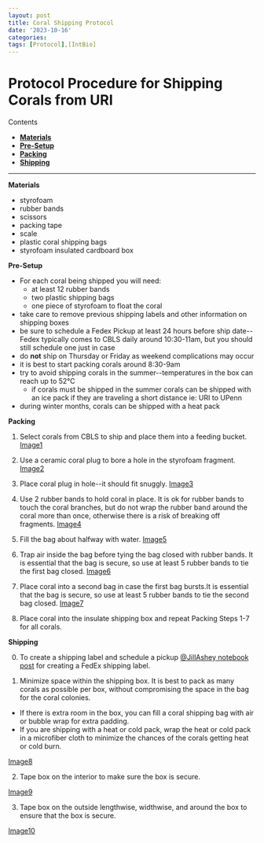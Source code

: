 ```yaml
---
layout: post
title: Coral Shipping Protocol
date: '2023-10-16'
categories:
tags: [Protocol],[IntBio]
---
```


# Protocol Procedure for Shipping Corals from URI

Contents
- [**Materials**](#Materials)
- [**Pre-Setup**](#Pre-Setup)
- [**Packing**](#Packing)
- [**Shipping**](#Shipping)

---

<a name="Materials"></a> **Materials**
- styrofoam
- rubber bands
- scissors
- packing tape
- scale
- plastic coral shipping bags
- styrofoam insulated cardboard box

<a name="Pre-Setup"></a> **Pre-Setup**
- For each coral being shipped you will need:
  - at least 12 rubber bands
  - two plastic shipping bags
  - one piece of styrofoam to float the coral
- take care to remove previous shipping labels and other information on shipping boxes
- be sure to schedule a Fedex Pickup at least 24 hours before ship date--Fedex typically comes to CBLS daily around 10:30-11am, but you should still schedule one just in case
- do **not** ship on Thursday or Friday as weekend complications may occur
- it is best to start packing corals around 8:30-9am
- try to avoid shipping corals in the summer--temperatures in the box can reach up to 52°C
  - if corals must be shipped in the summer corals can be shipped with an ice pack if they are traveling a short distance ie: URI to UPenn
- during winter months, corals can be shipped with a heat pack

<a name="Packing"></a> **Packing**

1. Select corals from CBLS to ship and place them into a feeding bucket. [Image1](https://github.com/Putnam-Lab/CBLS_Wetlab/blob/main/images/Coral-shipping%20/1-move-corals-from-tank.jpg)

2. Use a ceramic coral plug to bore a hole in the styrofoam fragment.
[Image2](https://github.com/Putnam-Lab/CBLS_Wetlab/blob/main/images/Coral-shipping%20/2-create-hole-in-foam.jpg)

3. Place coral plug in hole--it should fit snuggly.
[Image3](https://github.com/Putnam-Lab/CBLS_Wetlab/blob/main/images/Coral-shipping%20/3-fit-plug-to-foam.jpg)

4. Use 2 rubber bands to hold coral in place. It is ok for rubber bands to touch the coral branches, but do not wrap the rubber band around the coral more than once, otherwise there is a risk of breaking off fragments.
[Image4](https://github.com/Putnam-Lab/CBLS_Wetlab/blob/main/images/Coral-shipping%20/4-hold-down-with-rubberbands.jpg)

5. Fill the bag about halfway with water.
[Image5](https://github.com/Putnam-Lab/CBLS_Wetlab/blob/main/images/Coral-shipping%20/5-fill-bag-w-water.jpg)

6. Trap air inside the bag before tying the bag closed with rubber bands. It is essential that the bag is secure, so use at least 5 rubber bands to tie the first bag closed.
[Image6](https://github.com/Putnam-Lab/CBLS_Wetlab/blob/main/images/Coral-shipping%20/6-tie-first-bag.jpg)

7. Place coral into a second bag in case the first bag bursts.It is essential that the bag is secure, so use at least 5 rubber bands to tie the second bag closed.
[Image7](https://github.com/Putnam-Lab/CBLS_Wetlab/blob/main/images/Coral-shipping%20/7-second-bag.jpg)

8. Place coral into the insulate shipping box and repeat Packing Steps 1-7 for all corals.

<a name="Shipping"></a> **Shipping**

0. To create a shipping label and schedule a pickup
[@JillAshey notebook post](https://github.com/JillAshey/JillAshey_Putnam_Lab_Notebook/blob/master/_posts/2022-06-26-FedEx-Shipments.md) for creating a FedEx shipping label.

1. Minimize space within the shipping box. It is best to pack as many corals as possible per box, without compromising the space in the bag for the coral colonies.
  - If there is extra room in the box, you can fill a coral shipping bag with air or bubble wrap for extra padding.
  - If you are shipping with a heat or cold pack, wrap the heat or cold pack in a microfiber cloth to minimize the chances of the corals getting heat or cold burn.

[Image8](https://github.com/Putnam-Lab/CBLS_Wetlab/blob/main/images/Coral-shipping%20/8-pack-box.jpg)

2. Tape box on the interior to make sure the box is secure.

[Image9](https://github.com/Putnam-Lab/CBLS_Wetlab/blob/main/images/Coral-shipping%20/9-tape-across-box.jpg)

3. Tape box on the outside lengthwise, widthwise, and around the box to ensure that the box is secure.

[Image10](https://github.com/Putnam-Lab/CBLS_Wetlab/blob/main/images/Coral-shipping%20/10-tape-around-box.jpg)
